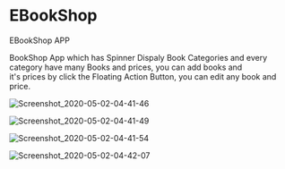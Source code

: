 # EBookShop
EBookShop APP

BookShop App which has Spinner Dispaly Book Categories and every category have many Books and prices, you can add books and <br/>
it's prices by click the Floating Action Button, you can edit any book and price.

![Screenshot_2020-05-02-04-41-46](https://user-images.githubusercontent.com/11637355/80853713-33e3a880-8c33-11ea-997d-d715429b78b3.png)

![Screenshot_2020-05-02-04-41-49](https://user-images.githubusercontent.com/11637355/80853720-4362f180-8c33-11ea-8294-37bb54cb29f3.png)


![Screenshot_2020-05-02-04-41-54](https://user-images.githubusercontent.com/11637355/80853726-4a89ff80-8c33-11ea-8f75-16bd4eac4cf7.png)

![Screenshot_2020-05-02-04-42-07](https://user-images.githubusercontent.com/11637355/80853728-52e23a80-8c33-11ea-8c47-aaad866dbb5f.png)

   

